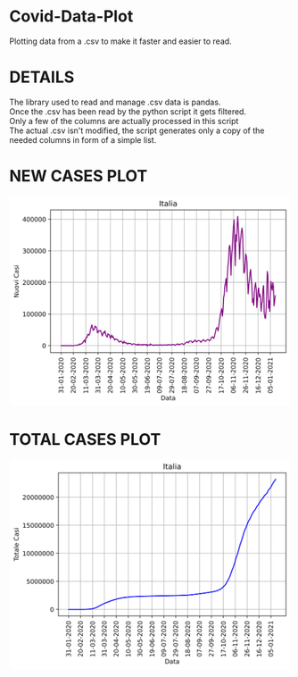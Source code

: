 # Covid-Data-Plot

Plotting data from a .csv to make it faster and easier to read.

# DETAILS

The library used to read and manage .csv data is pandas. <br>
Once the .csv has been read by the python script it gets filtered. <br>
Only a few of the columns are actually processed in this script  <br>
The actual .csv isn't modified, the script generates only a copy of the needed columns in form of a simple list.

# NEW CASES PLOT

![Plot](MEDIA/italy_new.png)

# TOTAL CASES PLOT

![Plot](MEDIA/italy_tot.png)
